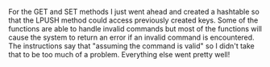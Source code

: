 For the GET and SET methods I just went ahead and created a hashtable so that the LPUSH method could access previously created keys.
Some of the functions are able to handle invalid commands but most of the functions will cause the system to return an error if an invalid command is encountered.
The instructions say that "assuming the command is valid" so I didn't take that to be too much of a problem.
Everything else went pretty well!
